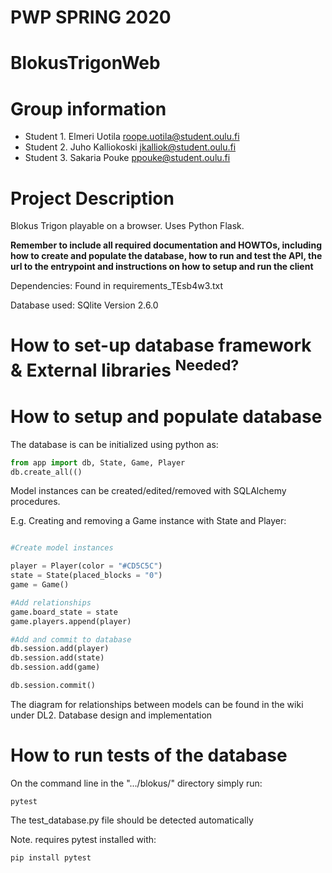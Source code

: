 # PWP SPRING 2020
# BlokusTrigonWeb
# Group information
* Student 1. Elmeri Uotila roope.uotila@student.oulu.fi
* Student 2. Juho Kalliokoski jkalliok@student.oulu.fi
* Student 3. Sakaria Pouke  ppouke@student.oulu.fi

# Project Description
Blokus Trigon playable on a browser. Uses Python Flask.

__Remember to include all required documentation and HOWTOs, including how to create and populate the database, how to run and test the API, the url to the entrypoint and instructions on how to setup and run the client__

Dependencies: Found in requirements_TEsb4w3.txt

Database used: SQlite Version 2.6.0

# How to set-up database framework & External libraries <sup> Needed? <sup/>

# How to setup and populate database

The database is can be initialized using python as:
```python
from app import db, State, Game, Player
db.create_all(()
```
Model instances can be created/edited/removed with SQLAlchemy procedures.

E.g. Creating and removing a Game instance with State and Player:
```python

#Create model instances

player = Player(color = "#CD5C5C")
state = State(placed_blocks = "0")
game = Game()

#Add relationships
game.board_state = state
game.players.append(player)

#Add and commit to database
db.session.add(player)
db.session.add(state)
db.session.add(game)

db.session.commit()


```

The diagram for relationships between models can be found in the wiki under DL2. Database design and implementation
  

# How to run tests of the database 
  On the command line in the ".../blokus/" directory simply run: 
  ```console 
  pytest
  ```
  
  The test_database.py file should be detected automatically
  
  Note. requires pytest installed with:
  ```console
  pip install pytest
  ```
  

